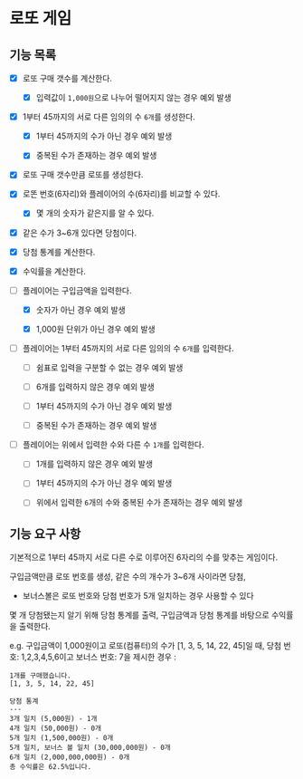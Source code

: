 # 로또 게임

## 기능 목록
- [x] 로또 구매 갯수를 계산한다.
    - [x] 입력값이 `1,000원`으로 나누어 떨어지지 않는 경우 예외 발생


- [x] 1부터 45까지의 서로 다른 임의의 수 `6개`를 생성한다.
    - [x] 1부터 45까지의 수가 아닌 경우 예외 발생
    - [x] 중복된 수가 존재하는 경우 예외 발생


- [x] 로또 구매 갯수만큼 로또를 생성한다.


- [x] 로똔 번호(6자리)와 플레이어의 수(6자리)를 비교할 수 있다.
  - [x] 몇 개의 숫자가 같은지를 알 수 있다.


- [x] 같은 수가 3~6개 있다면 당첨이다.


- [x] 당첨 통계를 계산한다.


- [x] 수익률을 계산한다.


- [ ] 플레이어는 구입금액을 입력한다.
  - [x] 숫자가 아닌 경우 예외 발생
  - [x] 1,000원 단위가 아닌 경우 예외 발생
  

- [ ] 플레이어는 1부터 45까지의 서로 다른 임의의 수 `6개`를 입력한다.
    - [ ] 쉼표로 입력을 구분할 수 없는 경우 예외 발생
    - [ ] 6개를 입력하지 않은 경우 예외 발생
    - [ ] 1부터 45까지의 수가 아닌 경우 예외 발생
    - [ ] 중복된 수가 존재하는 경우 예외 발생


- [ ] 플레이어는 위에서 입력한 수와 다른 수 `1개`를 입력한다.
    - [ ] 1개를 입력하지 않은 경우 예외 발생
    - [ ] 1부터 45까지의 수가 아닌 경우 예외 발생
    - [ ] 위에서 입력한 `6`개의 수와 중복된 수가 존재하는 경우 예외 발생


## 기능 요구 사항

기본적으로 1부터 45까지 서로 다른 수로 이루어진 6자리의 수를 맞추는 게임이다.

구입금액만큼 로또 번호를 생성,
같은 수의 개수가 3~6개 사이라면 당첨,
- 보너스볼은 로또 번호와 당첨 번호가 5개 일치하는 경우 사용할 수 있다

몇 개 당첨됐는지 알기 위해 당첨 통계를 출력, 구입금액과 당첨 통계를 바탕으로 수익률을 출력한다.

e.g. 구입금액이 1,000원이고 로또(컴퓨터)의 수가 [1, 3, 5, 14, 22, 45]일 때,
당첨 번호: 1,2,3,4,5,6이고 보너스 번호: 7을 제시한 경우 :
```
1개를 구매했습니다.
[1, 3, 5, 14, 22, 45]

당첨 통계
---
3개 일치 (5,000원) - 1개
4개 일치 (50,000원) - 0개
5개 일치 (1,500,000원) - 0개
5개 일치, 보너스 볼 일치 (30,000,000원) - 0개
6개 일치 (2,000,000,000원) - 0개
총 수익률은 62.5%입니다.
```